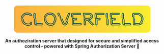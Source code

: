 <p align="center">
  <img src="docs/images/app-logo.png" alt="Cloverfield's Logo"/>
</p>
<p align="center">
  <strong>An authoziration server that designed for secure and simplified access control - powered with Spring Authorization Server 🍃 </strong>
</p>

